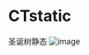 # CTstatic
圣诞树静态
![image](https://github.com/love99you/CTstatic/assets/118249630/94a7a89e-edab-4193-bd21-81e1b44ac701)
